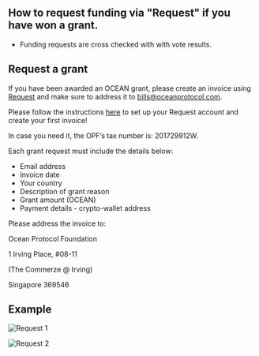 ## How to request funding via "Request" if you have won a grant.

- Funding requests are cross checked with with vote results.


## Request a grant


If you have been awarded an OCEAN grant, please create an invoice using [Request](https://invoicing.request.network/) and make sure to address it to bills@oceanprotocol.com.

Please follow the instructions [here](https://support.request.network/getting-started-guide) to set up your Request account and create your first invoice!

In case you need it, the OPF’s tax number is: 201729912W.

Each grant request must include the details below:
* Email address
* Invoice date
* Your country
* Description of grant reason
* Grant amount (OCEAN)
* Payment details - crypto-wallet address

Please address the invoice to:

Ocean Protocol Foundation

1 Irving Place, #08-11

(The Commerze @ Irving)

Singapore 369546

## Example

![Request 1](https://user-images.githubusercontent.com/73855248/121613083-f9913100-ca18-11eb-9291-b29962d088f3.png)

![Request 2](https://user-images.githubusercontent.com/73855248/121613094-fe55e500-ca18-11eb-9978-a6ad2d1705fd.png)

